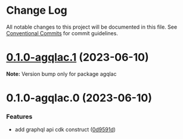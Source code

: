 # Change Log

All notable changes to this project will be documented in this file.
See [Conventional Commits](https://conventionalcommits.org) for commit guidelines.

# [0.1.0-agqlac.1](https://github.com/aws-amplify/amplify-category-api/compare/agqlac@0.1.0-agqlac.0...agqlac@0.1.0-agqlac.1) (2023-06-10)

**Note:** Version bump only for package agqlac

# 0.1.0-agqlac.0 (2023-06-10)

### Features

- add graphql api cdk construct ([0d9591d](https://github.com/aws-amplify/amplify-category-api/commit/0d9591d10ca7c831c125db6aa381a1670b5252ad))
